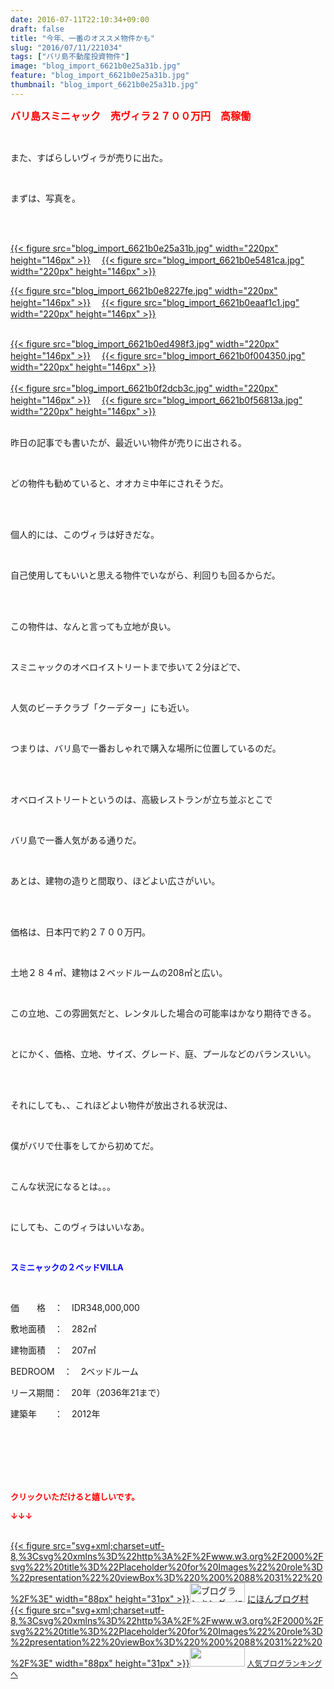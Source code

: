 ```yaml
---
date: 2016-07-11T22:10:34+09:00
draft: false
title: "今年、一番のオススメ物件かも"
slug: "2016/07/11/221034"
tags: ["バリ島不動産投資物件"]
image: "blog_import_6621b0e25a31b.jpg"
feature: "blog_import_6621b0e25a31b.jpg"
thumbnail: "blog_import_6621b0e25a31b.jpg"
---
```

<p><font color="#ff0000" size="3"><strong>バリ島スミニャック　売ヴィラ２７００万円　高稼働</strong></font></p><br/><p>また、すばらしいヴィラが売りに出た。</p><br/><p>まずは、写真を。</p><br/><p><br/><a href="blog_import_6621b0e3cb51e.jpg">{{< figure src="blog_import_6621b0e25a31b.jpg" width="220px" height="146px" >}}</a> 　<a href="blog_import_6621b0e68e93f.jpg">{{< figure src="blog_import_6621b0e5481ca.jpg" width="220px" height="146px" >}}</a> <br/></p><p><a href="blog_import_6621b0e95ca7f.jpg">{{< figure src="blog_import_6621b0e8227fe.jpg" width="220px" height="146px" >}}</a> 　<a href="blog_import_6621b0ebf11cf.jpg">{{< figure src="blog_import_6621b0eaaf1c1.jpg" width="220px" height="146px" >}}</a> </p><p><br/><a href="blog_import_6621b0eeaca0f.jpg">{{< figure src="blog_import_6621b0ed498f3.jpg" width="220px" height="146px" >}}</a> 　<a href="blog_import_6621b0f135b26.jpg">{{< figure src="blog_import_6621b0f004350.jpg" width="220px" height="146px" >}}</a> <br/><br/><a href="blog_import_6621b0f427359.jpg">{{< figure src="blog_import_6621b0f2dcb3c.jpg" width="220px" height="146px" >}}</a> 　<a href="blog_import_6621b0f6ae1bd.jpg">{{< figure src="blog_import_6621b0f56813a.jpg" width="220px" height="146px" >}}</a> <br/><br/></p><p>昨日の記事でも書いたが、最近いい物件が売りに出される。</p><br/><p>どの物件も勧めていると、オオカミ中年にされそうだ。</p><br/><br/><p>個人的には、このヴィラは好きだな。</p><br/><p>自己使用してもいいと思える物件でいながら、利回りも回るからだ。</p><br/><br/><p>この物件は、なんと言っても立地が良い。</p><br/><p>スミニャックのオベロイストリートまで歩いて２分ほどで、</p><br/><p>人気のビーチクラブ「クーデター」にも近い。</p><br/><p>つまりは、バリ島で一番おしゃれで購入な場所に位置しているのだ。</p><br/><br/><p>オべロイストリートというのは、高級レストランが立ち並ぶとこで</p><br/><p>バリ島で一番人気がある通りだ。</p><br/><p>あとは、建物の造りと間取り、ほどよい広さがいい。</p><br/><p><br/>価格は、日本円で約２７００万円。</p><br/><p>土地２８４㎡、建物は２ベッドルームの208㎡と広い。</p><br/><p>この立地、この雰囲気だと、レンタルした場合の可能率はかなり期待できる。</p><br/><p>とにかく、価格、立地、サイズ、グレード、庭、プールなどのバランスいい。</p><br/><p><br/>それにしても、、これほどよい物件が放出される状況は、</p><br/><p>僕がバリで仕事をしてから初めてだ。</p><br/><p>こんな状況になるとは。。。</p><br/><p>にしても、このヴィラはいいなあ。</p><p><br/></p><p><font color="#0000ff" size="2"><strong>スミニャックの２ベッドVILLA</strong></font></p><br/><p>価　　格　：　IDR348,000,000<br/></p><p>敷地面積　：　282㎡<br/></p><p>建物面積　：　207㎡<br/></p><p>BEDROOM　：　2ベッドルーム<br/></p><p>リース期間：　20年（2036年21まで）<br/></p><p>建築年　　：　2012年</p><br/><br/><br/><br/><br/><p><font color="#ff0000" size="2"><strong>クリックいただけると嬉しいです。<br/></strong></font></p><p><font color="#ff0000" size="2"><strong>↓↓↓</strong></font></p><p><br/><a href="http://www.blogmura.com/ranking.html" target="_blank">{{< figure src="svg+xml;charset=utf-8,%3Csvg%20xmlns%3D%22http%3A%2F%2Fwww.w3.org%2F2000%2Fsvg%22%20title%3D%22Placeholder%20for%20Images%22%20role%3D%22presentation%22%20viewBox%3D%220%200%2088%2031%22%20%2F%3E" width="88px" height="31px" >}}<noscript><img border="0" alt="ブログランキング・にほんブログ村へ" src="https://img-proxy.blog-video.jp/images?url=http%3A%2F%2Fwww.blogmura.com%2Fimg%2Fwww88_31.gif" width="88" height="31"></noscript></a> <a href="http://www.blogmura.com/ranking.html" target="_blank">にほんブログ村</a> <br/><a title="人気ブログランキングへ" href="link.php?1804582">{{< figure src="svg+xml;charset=utf-8,%3Csvg%20xmlns%3D%22http%3A%2F%2Fwww.w3.org%2F2000%2Fsvg%22%20title%3D%22Placeholder%20for%20Images%22%20role%3D%22presentation%22%20viewBox%3D%220%200%2088%2031%22%20%2F%3E" width="88px" height="31px" >}}<noscript><img border="0" src="https://blog.with2.net/img/banner/banner_22.gif" width="88" height="31"></noscript></a> <a style="FONT-SIZE: 12px" href="link.php?1804582">人気ブログランキングへ</a> </p>

